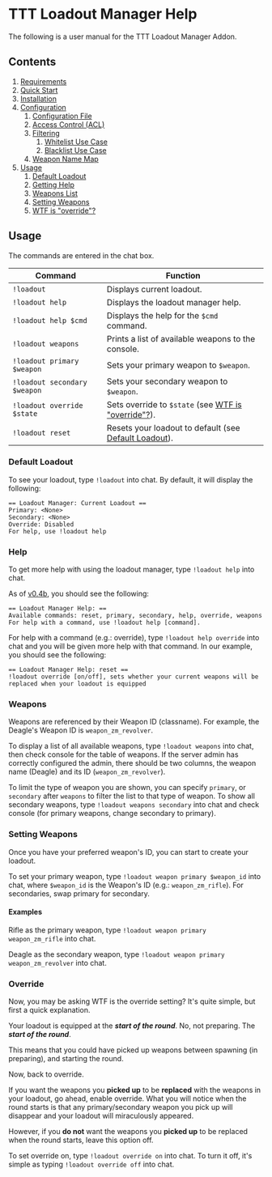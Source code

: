 # TTT Loadout Manager Help #

The following is a user manual for the TTT Loadout Manager Addon.

## Contents ##
1. [Requirements](index.md#requirements)
2. [Quick Start](index.md#quick-start)
3. [Installation](index.md#installation)
4. [Configuration](configuration.md#configuration)
    1. [Configuration File](configuration.md#configuration-file)
    2. [Access Control (ACL)](configuration.md#access-control-acl)
    3. [Filtering](configuration.md#filtering)
        1. [Whitelist Use Case](configuration.md#whitelist-use-case)
        2. [Blacklist Use Case](configuration.md#blacklist-use-case)
    4. [Weapon Name Map](configuration.md#weapon-name-map)
5. [Usage](usage.md#usage)
    1. [Default Loadout](usage.md#default-loadout)
    2. [Getting Help](usage.md#help)
    3. [Weapons List](usage.md#weapons)
    4. [Setting Weapons](usage.md#setting-weapons)
    5. [WTF is "override"?](usage.md#override)

## Usage ##
The commands are entered in the chat box.

| Command  | Function  |
| -------- | --------- |
| `!loadout` | Displays current loadout. |
| `!loadout help` | Displays the loadout manager help. |
| `!loadout help $cmd` | Displays the help for the `$cmd` command. |
| `!loadout weapons` | Prints a list of available weapons to the console. |
| `!loadout primary $weapon` | Sets your primary weapon to `$weapon`. |
| `!loadout secondary $weapon` | Sets your secondary weapon to `$weapon`. |
| `!loadout override $state` | Sets override to `$state` (see [WTF is "override"?](usage.md#override)). |
| `!loadout reset` | Resets your loadout to default (see [Default Loadout](usage.md#default-loadout)). |

### Default Loadout ###
To see your loadout, type `!loadout` into chat.
By default, it will display the following:
```
== Loadout Manager: Current Loadout ==
Primary: <None>
Secondary: <None>
Override: Disabled
For help, use !loadout help
```

### Help ###
To get more help with using the loadout manager, type `!loadout help` into chat.

As of [v0.4b](../../../releases/v0.4b), you should see the following:
```
== Loadout Manager Help: ==
Available commands: reset, primary, secondary, help, override, weapons
For help with a command, use !loadout help [command].
```

For help with a command (e.g.: override), type `!loadout help override` into chat and you will be given more help with that command.
In our example, you should see the following:
```
== Loadout Manager Help: reset ==
!loadout override [on/off], sets whether your current weapons will be replaced when your loadout is equipped
```

### Weapons ###
Weapons are referenced by their Weapon ID (classname).
For example, the Deagle's Weapon ID is `weapon_zm_revolver`.

To display a list of all available weapons, type `!loadout weapons` into chat, then check console for the table of weapons.
If the server admin has correctly configured the admin, there should be two columns, the weapon name (Deagle) and its ID (`weapon_zm_revolver`).

To limit the type of weapon you are shown, you can specify `primary`, or `secondary` after `weapons` to filter the list to that type of weapon.
To show all secondary weapons, type `!loadout weapons secondary` into chat and check console (for primary weapons, change secondary to primary).

### Setting Weapons ###
Once you have your preferred weapon's ID, you can start to create your loadout.

To set your primary weapon, type `!loadout weapon primary $weapon_id` into chat, where `$weapon_id` is the Weapon's ID (e.g.: `weapon_zm_rifle`).
For secondaries, swap primary for secondary.

#### Examples ####
Rifle as the primary weapon, type `!loadout weapon primary weapon_zm_rifle` into chat.

Deagle as the secondary weapon, type `!loadout weapon primary weapon_zm_revolver` into chat.

### Override ###
Now, you may be asking WTF is the override setting?
It's quite simple, but first a quick explanation.

Your loadout is equipped at the **_start of the round_**.
No, not preparing. The **_start of the round_**.

This means that you could have picked up weapons between spawning (in preparing), and starting the round.

Now, back to override.

If you want the weapons you **picked up** to be **replaced** with the weapons in your loadout, go ahead, enable override.
What you will notice when the round starts is that any primary/secondary weapon you pick up will disappear and your loadout will miraculously appeared.

However, if you **do not** want the weapons you **picked up** to be replaced when the round starts, leave this option off.

To set override on, type `!loadout override on` into chat.
To turn it off, it's simple as typing `!loadout override off` into chat.